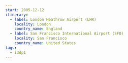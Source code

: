 ```yaml
---
start: 2005-12-12
itinerary:
  - label: London Heathrow Airport (LHR)
    locality: London
    country_name: England
  - label: San Francisco International Airport (SFO)
    locality: San Francisco
    country_name: United States
tags:
  - i3dp1
---
```

